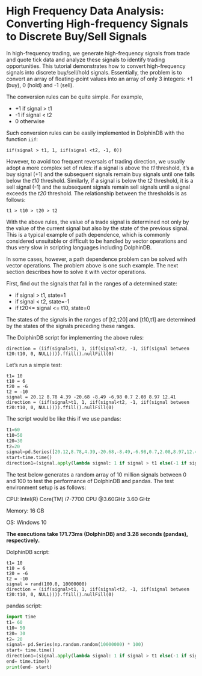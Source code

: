 # High Frequency Data Analysis: Converting High-frequency Signals to Discrete Buy/Sell Signals

In high-frequency trading, we generate high-frequency signals from trade and quote tick data and analyze these signals to identify trading opportunities. This tutorial demonstrates how to convert high-frequency signals into discrete buy/sell/hold signals. Essentially, the problem is to convert an array of floating-point values into an array of only 3 integers: +1 (buy), 0 (hold) and -1 (sell).

The conversion rules can be quite simple. For example,

- +1 if signal > t1 
- -1 if signal < t2 
- 0 otherwise  

Such conversion rules can be easily implemented in DolphinDB with the function `iif`:

```
iif(signal > t1, 1, iif(signal <t2, -1, 0))
```

However, to avoid too frequent reversals of trading direction, we usually adopt a more complex set of rules: if a signal is above the *t1* threshold, it’s a buy signal (+1) and the subsequent signals remain buy signals until one falls below the *t10* threshold. Similarly, if a signal is below the *t2* threshold, it is a sell signal (-1) and the subsequent signals remain sell signals until a signal exceeds the *t20* threshold. The relationship between the thresholds is as follows:

```
t1 > t10 > t20 > t2
```

With the above rules, the value of a trade signal is determined not only by the value of the current signal but also by the state of the previous signal. This is a typical example of path dependence, which is commonly considered unsuitable or difficult to be handled by vector operations and thus very slow in scripting languages including DolphinDB.

In some cases, however, a path dependence problem can be solved with vector operations. The problem above is one such example. The next section describes how to solve it with vector operations.

First, find out the signals that fall in the ranges of a determined state:

- if signal > t1, state=1 
- if signal < t2, state=-1 
- if t20<= signal <= t10, state=0 

The states of the signals in the ranges of [t2,t20] and [t10,t1] are determined by the states of the signals preceding these ranges. 

The DolphinDB script for implementing the above rules:

```
direction = (iif(signal>t1, 1, iif(signal<t2, -1, iif(signal between t20:t10, 0, NULL)))).ffill().nullFill(0)
```

Let’s run a simple test:

```
t1= 10
t10 = 6
t20 = -6
t2 = -10
signal = 20.12 8.78 4.39 -20.68 -8.49 -6.98 0.7 2.08 8.97 12.41
direction = (iif(signal>t1, 1, iif(signal<t2, -1, iif(signal between t20:t10, 0, NULL)))).ffill().nullFill(0)
```

 The script would be like this if we use pandas:

```python
t1=60
t10=50
t20=30
t2=20
signal=pd.Series([20.12,8.78,4.39,-20.68,-8.49,-6.98,0.7,2.08,8.97,12.41])
start=time.time()
direction1=(signal.apply(lambda signal: 1 if signal > t1 else(-1 if signal<t2 else(0 if t20 < signal < t10 else np.nan)))).ffill().fillna(0)
```

The test below generates a random array of 10 million signals between 0 and 100 to test the performance of DolphinDB and pandas. The test environment setup is as follows:

CPU: Intel(R) Core(TM) i7-7700 CPU @3.60GHz 3.60 GHz

Memory: 16 GB

OS: Windows 10

**The executions take 171.73ms (DolphinDB) and 3.28 seconds (pandas), respectively.**

DolphinDB script:

```
t1= 10
t10 = 6
t20 = -6
t2 = -10
signal = rand(100.0, 10000000)
direction = (iif(signal>t1, 1, iif(signal<t2, -1, iif(signal between t20:t10, 0, NULL)))).ffill().nullFill(0)
```

pandas script:

```python
import time
t1= 60
t10= 50
t20= 30
t2= 20
signal= pd.Series(np.random.random(10000000) * 100)
start= time.time()
direction1=(signal.apply(lambda signal: 1 if signal > t1 else(-1 if signal<t2 else(0 if t20 < signal < t10 else np.nan)))).ffill().fillna(0)
end= time.time()
print(end- start)
```